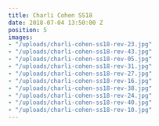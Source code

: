 ```yaml
---
title: Charli Cohen SS18
date: 2018-07-04 13:50:00 Z
position: 5
images:
- "/uploads/charli-cohen-ss18-rev-23.jpg"
- "/uploads/charli-cohen-ss18-rev-43.jpg"
- "/uploads/charli-cohen-ss18-rev-05.jpg"
- "/uploads/charli-cohen-ss18-rev-31.jpg"
- "/uploads/charli-cohen-ss18-rev-27.jpg"
- "/uploads/charli-cohen-ss18-rev-16.jpg"
- "/uploads/charli-cohen-ss18-rev-38.jpg"
- "/uploads/charli-cohen-ss18-rev-24.jpg"
- "/uploads/charli-cohen-ss18-rev-40.jpg"
- "/uploads/charli-cohen-ss18-rev-10.jpg"
---
```


